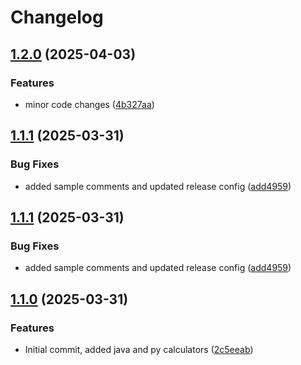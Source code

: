 # Changelog

## [1.2.0](https://github.com/onkard09/monorepo-release-please/compare/python@v1.1.1...python@v1.2.0) (2025-04-03)


### Features

* minor code changes ([4b327aa](https://github.com/onkard09/monorepo-release-please/commit/4b327aa9d19bd99aaad02421d746ecd1fdefad76))

## [1.1.1](https://github.com/onkard09/monorepo-release-please/compare/python@v1.1.0...python@v1.1.1) (2025-03-31)


### Bug Fixes

* added sample comments and updated release config ([add4959](https://github.com/onkard09/monorepo-release-please/commit/add4959cd8bf11bb329144a3a38ae2c3a093af5c))

## [1.1.1](https://github.com/onkard09/monorepo-release-please/compare/python@v1.1.0...python@v1.1.1) (2025-03-31)


### Bug Fixes

* added sample comments and updated release config ([add4959](https://github.com/onkard09/monorepo-release-please/commit/add4959cd8bf11bb329144a3a38ae2c3a093af5c))

## [1.1.0](https://github.com/onkard09/monorepo-release-please/compare/python@v1.0.0...python@v1.1.0) (2025-03-31)


### Features

* Initial commit, added java and py calculators ([2c5eeab](https://github.com/onkard09/monorepo-release-please/commit/2c5eeabf6e8aa8fb6c8a7c8c4ed42e472bbd2704))
